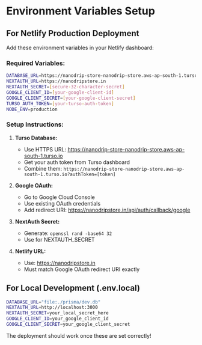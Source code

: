 # Environment Variables Setup

## For Netlify Production Deployment

Add these environment variables in your Netlify dashboard:

### Required Variables:

```bash
DATABASE_URL=https://nanodrip-store-nanodrip-store.aws-ap-south-1.turso.io?authToken=[your-token]
NEXTAUTH_URL=https://nanodripstore.in
NEXTAUTH_SECRET=[secure-32-character-secret]
GOOGLE_CLIENT_ID=[your-google-client-id]
GOOGLE_CLIENT_SECRET=[your-google-client-secret]
TURSO_AUTH_TOKEN=[your-turso-auth-token]
NODE_ENV=production
```

### Setup Instructions:

1. **Turso Database:**
   - Use HTTPS URL: https://nanodrip-store-nanodrip-store.aws-ap-south-1.turso.io
   - Get your auth token from Turso dashboard
   - Combine them: `https://nanodrip-store-nanodrip-store.aws-ap-south-1.turso.io?authToken=[token]`

2. **Google OAuth:**
   - Go to Google Cloud Console
   - Use existing OAuth credentials
   - Add redirect URI: https://nanodripstore.in/api/auth/callback/google

3. **NextAuth Secret:**
   - Generate: `openssl rand -base64 32`
   - Use for NEXTAUTH_SECRET

4. **Netlify URL:**
   - Use: https://nanodripstore.in
   - Must match Google OAuth redirect URI exactly

## For Local Development (.env.local)

```bash
DATABASE_URL="file:./prisma/dev.db"
NEXTAUTH_URL=http://localhost:3000
NEXTAUTH_SECRET=your_local_secret_here
GOOGLE_CLIENT_ID=your_google_client_id
GOOGLE_CLIENT_SECRET=your_google_client_secret
```

The deployment should work once these are set correctly!
